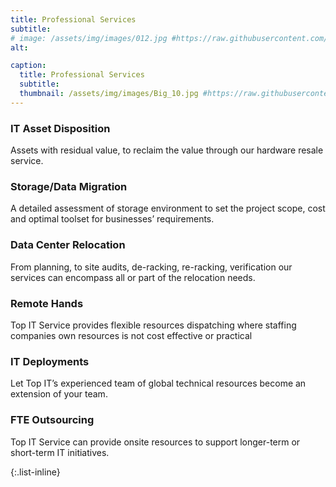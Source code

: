 ```yaml
---
title: Professional Services
subtitle: 
# image: /assets/img/images/012.jpg #https://raw.githubusercontent.com/BlackrockDigital/startbootstrap-agency/master/src/assets/img/portfolio/01-full.jpg
alt: 

caption:
  title: Professional Services
  subtitle:  
  thumbnail: /assets/img/images/Big_10.jpg #https://raw.githubusercontent.com/BlackrockDigital/startbootstrap-agency/master/src/assets/img/portfolio/01-thumbnail.jpg
---
```


### **IT Asset Disposition**<br>
Assets with residual value, to reclaim the value through our hardware resale service.
<br>
### **Storage/Data Migration**<br>
A detailed assessment of storage environment to set the project scope, cost and optimal toolset for businesses’ requirements.
<br>
### **Data Center Relocation**<br>
From planning, to site audits, de-racking, re-racking, verification our services can encompass all or part of the relocation needs.
<br>
### **Remote Hands**<br>
Top IT Service provides flexible resources dispatching where staffing companies own resources is not cost effective or practical
<br>
### **IT Deployments**<br>
Let Top IT’s experienced team of global technical resources become an extension of your team.
<br>
### **FTE Outsourcing**<br>
Top IT Service can provide onsite resources to support longer-term or short-term IT initiatives.
<br>


{:.list-inline}

<!-- - Date: January 2022
- Client: Threads
- Category: Illustration -->
